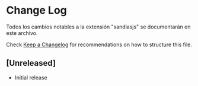 # Change Log

Todos los cambios notables a la extensión "sandiasjs" se documentarán en este archivo.

Check [Keep a Changelog](http://keepachangelog.com/) for recommendations on how to structure this file.

## [Unreleased]

- Initial release
